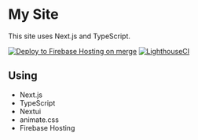 # My Site

This site uses Next.js and TypeScript.

[![Deploy to Firebase Hosting on merge](https://github.com/HRTK92/MySite/actions/workflows/firebase-hosting-merge.yml/badge.svg)](https://github.com/HRTK92/MySite/actions/workflows/firebase-hosting-merge.yml)
[![LighthouseCI](https://github.com/HRTK92/MySite/actions/workflows/lighthouse.yml/badge.svg)](https://github.com/HRTK92/MySite/actions/workflows/lighthouse.yml)

## Using

- Next.js
- TypeScript
- Nextui
- animate.css
- Firebase Hosting
